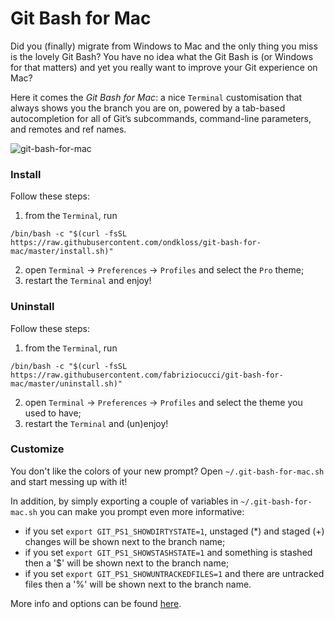 # Git Bash for Mac

Did you (finally) migrate from Windows to Mac and the only thing you miss is the lovely Git Bash?
You have no idea what the Git Bash is (or Windows for that matters) and yet you really want to improve your Git experience on Mac?

Here it comes the *Git Bash for Mac*: a nice `Terminal` customisation that always shows you the branch you are on, powered by a tab-based autocompletion for all of Git’s subcommands, command-line parameters, and remotes and ref names.

![git-bash-for-mac](./images/screenshot.png "Git Bash for Mac")

### Install

Follow these steps:
1. from the `Terminal`, run
```shell
/bin/bash -c "$(curl -fsSL https://raw.githubusercontent.com/ondkloss/git-bash-for-mac/master/install.sh)"
```
2. open `Terminal` -> `Preferences` -> `Profiles` and select the `Pro` theme;
3. restart the `Terminal` and enjoy!

### Uninstall

Follow these steps:
1. from the `Terminal`, run
```shell
/bin/bash -c "$(curl -fsSL https://raw.githubusercontent.com/fabriziocucci/git-bash-for-mac/master/uninstall.sh)"
```
2. open `Terminal` -> `Preferences` -> `Profiles` and select the theme you used to have;
3. restart the `Terminal` and (un)enjoy!

### Customize

You don't like the colors of your new prompt? Open `~/.git-bash-for-mac.sh` and start messing up with it!

In addition, by simply exporting a couple of variables in `~/.git-bash-for-mac.sh` you can make you prompt even more informative:
* if you set `export GIT_PS1_SHOWDIRTYSTATE=1`, unstaged (*) and staged (+) changes will be shown next to the branch name;
* if you set `export GIT_PS1_SHOWSTASHSTATE=1` and something is stashed then a '$' will be shown next to the branch name;
* if you set `export GIT_PS1_SHOWUNTRACKEDFILES=1` and there are untracked files then a '%' will be shown next to the branch name.

More info and options can be found [here](https://git-scm.com/book/en/v2/Appendix-A%3A-Git-in-Other-Environments-Git-in-Bash).
